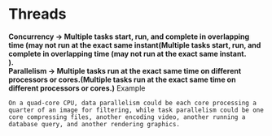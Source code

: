 # Threads
**Concurrency → Multiple tasks start, run, and complete in overlapping time (may not run at the exact same instant(Multiple tasks start, run, and complete in overlapping time (may not run at the exact same instant.  
).<br>Parallelism → Multiple tasks run at the exact same time on different processors or cores.(Multiple tasks run at the exact same time on different processors or cores.)**
Example 
```
On a quad-core CPU, data parallelism could be each core processing a quarter of an image for filtering, while task parallelism could be one core compressing files, another encoding video, another running a database query, and another rendering graphics.
```
